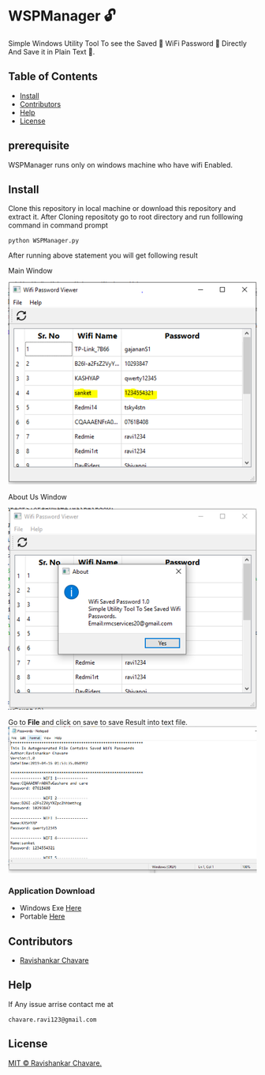 # WSPManager :unlock:
Simple Windows Utility Tool To see the Saved :satellite: WiFi Password :closed_lock_with_key: Directly And Save it in Plain Text :notebook_with_decorative_cover:.


## Table of Contents

- [Install](#install)
- [Contributors](#Contributors)
- [Help](#Help)
- [License](#license)


## prerequisite
WSPManager runs only on windows machine who have wifi Enabled.

## Install
Clone this repository in local machine or download this repository and extract it.
After Cloning repositoty  go to root directory and run folllowing command in command prompt
```
python WSPManager.py
```
After running above statement you will get following result

Main Window

![Main Window](https://github.com/chavarera/WSPManager/blob/master/Screenshots/MainUI.PNG)

About Us Window

![About Us](https://github.com/chavarera/WSPManager/blob/master/Screenshots/AboutUs.PNG)

Go to **File** and click on save to save Result into text file.
![About Us](https://github.com/chavarera/WSPManager/blob/master/Screenshots/TextFilePassword.PNG)

### Application Download

- Windows Exe [Here](https://drive.google.com/uc?export=download&id=1TdfCXqtBdiNRtGwuRPMlUrST5w4j18ur)
- Portable [Here](https://drive.google.com/uc?export=download&id=1fIK6Cr2K6C_2Y4pLXQ6srnRqBlMMCecN)


## Contributors
- [Ravishankar Chavare](https://github.com/chavarera)

## Help
If Any issue arrise contact me at
```
chavare.ravi123@gmail.com
```
## License

[MIT © Ravishankar Chavare.](LICENSE)

